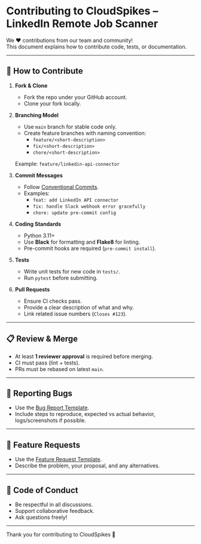 # Contributing to CloudSpikes – LinkedIn Remote Job Scanner

We ❤️ contributions from our team and community!  
This document explains how to contribute code, tests, or documentation.

---

## 📌 How to Contribute

1. **Fork & Clone**  
   - Fork the repo under your GitHub account.  
   - Clone your fork locally.

2. **Branching Model**  
   - Use `main` branch for stable code only.  
   - Create feature branches with naming convention:  
     - `feature/<short-description>`  
     - `fix/<short-description>`  
     - `chore/<short-description>`  

   Example: `feature/linkedin-api-connector`

3. **Commit Messages**  
   - Follow [Conventional Commits](https://www.conventionalcommits.org/).  
   - Examples:  
     - `feat: add LinkedIn API connector`  
     - `fix: handle Slack webhook error gracefully`  
     - `chore: update pre-commit config`

4. **Coding Standards**  
   - Python 3.11+  
   - Use **Black** for formatting and **Flake8** for linting.  
   - Pre-commit hooks are required (`pre-commit install`).  

5. **Tests**  
   - Write unit tests for new code in `tests/`.  
   - Run `pytest` before submitting.  

6. **Pull Requests**  
   - Ensure CI checks pass.  
   - Provide a clear description of what and why.  
   - Link related issue numbers (`Closes #123`).  

---

## 📋 Review & Merge

- At least **1 reviewer approval** is required before merging.  
- CI must pass (lint + tests).  
- PRs must be rebased on latest `main`.  

---

## 🐛 Reporting Bugs

- Use the [Bug Report Template](.github/ISSUE_TEMPLATE/bug_report.md).  
- Include steps to reproduce, expected vs actual behavior, logs/screenshots if possible.

---

## 🌟 Feature Requests

- Use the [Feature Request Template](.github/ISSUE_TEMPLATE/feature_request.md).  
- Describe the problem, your proposal, and any alternatives.

---

## 📜 Code of Conduct

- Be respectful in all discussions.  
- Support collaborative feedback.  
- Ask questions freely!  

---

Thank you for contributing to CloudSpikes 🚀
